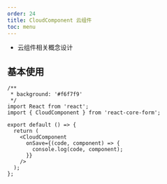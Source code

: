 ```yaml
---
order: 24
title: CloudComponent 云组件
toc: menu
---
```


<Alert>

- 云组件相关概念设计

</Alert>

## 基本使用

```tsx
/**
 * background: '#f6f7f9'
 */
import React from 'react';
import { CloudComponent } from 'react-core-form';

export default () => {
  return (
    <CloudComponent
      onSave={(code, component) => {
        console.log(code, component);
      }}
    />
  );
};
```
